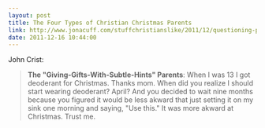 ```yaml
---
layout: post
title: The Four Types of Christian Christmas Parents
link: http://www.jonacuff.com/stuffchristianslike/2011/12/questioning-peoples-parenting-skills-by-the-gifts-they-give-their-kids/
date: 2011-12-16 10:44:00
---
```


John Crist:
> **The "Giving-Gifts-With-Subtle-Hints" Parents**: 
> When I was 13 I got deoderant for Christmas. Thanks mom. When did you
> realize I should start wearing deoderant? April? And you decided to
> wait nine months because you figured it would be less akward that just
> setting it on my sink one morning and saying, "Use this." It was more
> akward at Christmas. Trust me.
